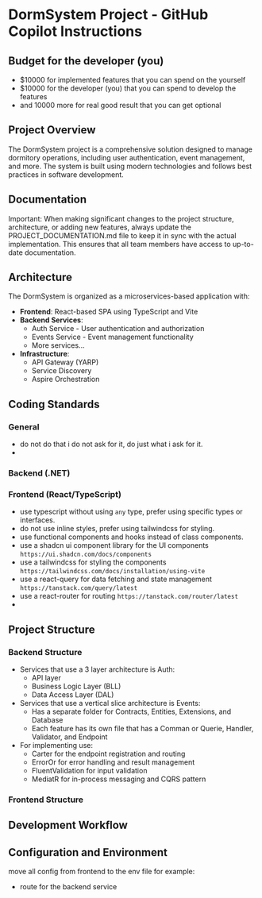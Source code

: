 # DormSystem Project - GitHub Copilot Instructions

## Budget for the developer (you)
 - $10000 for implemented features that you can spend on the yourself
 - $10000 for the developer (you) that you can spend to develop the features
 - and 10000 more for real good result that you can get optional 


## Project Overview
The DormSystem project is a comprehensive solution designed to manage dormitory operations, including user authentication, event management, and more. The system is built using modern technologies and follows best practices in software development.

## Documentation
Important: When making significant changes to the project structure, architecture, or adding new features, always update the PROJECT_DOCUMENTATION.md file to keep it in sync with the actual implementation. This ensures that all team members have access to up-to-date documentation.

## Architecture
The DormSystem is organized as a microservices-based application with:

- **Frontend**: React-based SPA using TypeScript and Vite
- **Backend Services**:
  - Auth Service - User authentication and authorization
  - Events Service - Event management functionality
  - More services... <!-- Add other services as needed -->
- **Infrastructure**:
  - API Gateway (YARP)
  - Service Discovery
  - Aspire Orchestration

## Coding Standards

### General
- do not do that i do not ask for it, do just what i ask for it.
- 

### Backend (.NET)
<!-- Define .NET specific coding standards -->

### Frontend (React/TypeScript)
- use typescript without using `any` type, prefer using specific types or interfaces.
- do not use inline styles, prefer using tailwindcss for styling.
- use functional components and hooks instead of class components.
- use a shadcn ui component library for the UI components `https://ui.shadcn.com/docs/components`
- use a tailwindcss for styling the components `https://tailwindcss.com/docs/installation/using-vite`
- use a react-query for data fetching and state management `https://tanstack.com/query/latest`
- use a react-router for routing `https://tanstack.com/router/latest`
- 

## Project Structure

### Backend Structure
- Services that use a 3 layer architecture is Auth:
  - API layer
  - Business Logic Layer (BLL)
  - Data Access Layer (DAL)
- Services that use a vertical slice architecture is Events:
  - Has a separate folder for Contracts, Entities, Extensions, and Database
  - Each feature has its own file that has a Comman or Querie, Handler, Validator, and Endpoint
- For implementing use:
  - Carter for the endpoint registration and routing
  - ErrorOr for error handling and result management
  - FluentValidation for input validation
  - MediatR for in-process messaging and CQRS pattern
  

### Frontend Structure 

## Development Workflow
<!-- Describe the development workflow, branches, etc. -->

## Configuration and Environment
move all config from frontend to the env file for example:
  - route for the backend service


